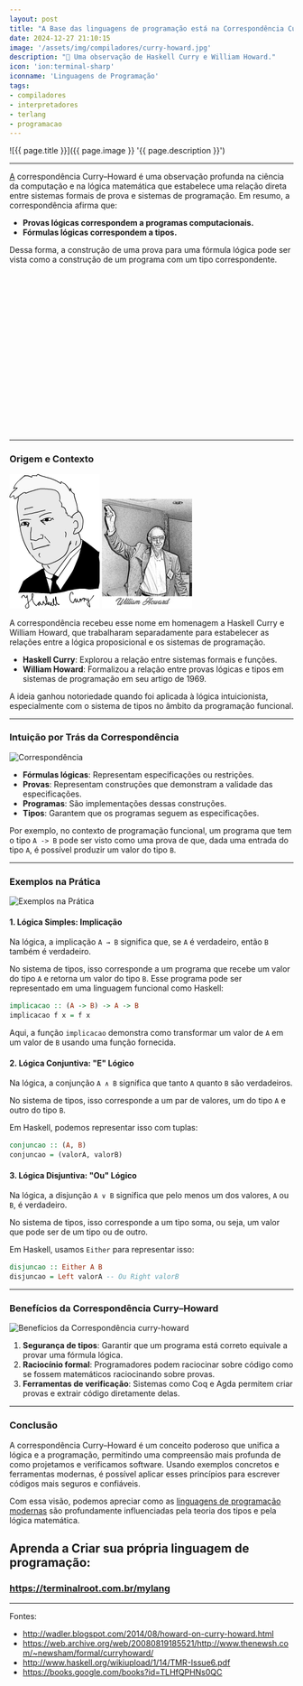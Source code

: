 ```yaml
---
layout: post
title: "A Base das linguagens de programação está na Correspondência Curry–Howard"
date: 2024-12-27 21:10:15
image: '/assets/img/compiladores/curry-howard.jpg'
description: "💭 Uma observação de Haskell Curry e William Howard."
icon: 'ion:terminal-sharp'
iconname: 'Linguagens de Programação'
tags:
- compiladores
- interpretadores
- terlang
- programacao
---
```


![{{ page.title }}]({{ page.image }} '{{ page.description }}')

---

[A](https://en.wikipedia.org/wiki/Curry%E2%80%93Howard_correspondence) correspondência Curry–Howard é uma observação profunda na ciência da computação e na lógica matemática que estabelece uma relação direta entre sistemas formais de prova e sistemas de programação. Em resumo, a correspondência afirma que:

- **Provas lógicas correspondem a programas computacionais.**
- **Fórmulas lógicas correspondem a tipos.**

Dessa forma, a construção de uma prova para uma fórmula lógica pode ser vista como a construção de um programa com um tipo correspondente. 


<!-- SQUARE - GAMES ROOT -->
<script async src="//pagead2.googlesyndication.com/pagead/js/adsbygoogle.js"></script>
<ins class="adsbygoogle"
style="display:inline-block;width:336px;height:280px"
data-ad-client="ca-pub-2838251107855362"
data-ad-slot="5351066970"></ins>
<script>
(adsbygoogle = window.adsbygoogle || []).push({});
</script>

---

### Origem e Contexto

![Haskell Curry](/assets/img/compiladores/curry.png) 
![William Howard](/assets/img/compiladores/howard.jpg) 

A correspondência recebeu esse nome em homenagem a Haskell Curry e William Howard, que trabalharam separadamente para estabelecer as relações entre a lógica proposicional e os sistemas de programação.

- **Haskell Curry**: Explorou a relação entre sistemas formais e funções.
- **William Howard**: Formalizou a relação entre provas lógicas e tipos em sistemas de programação em seu artigo de 1969.

A ideia ganhou notoriedade quando foi aplicada à lógica intuicionista, especialmente com o sistema de tipos no âmbito da programação funcional.

---

### Intuição por Trás da Correspondência

![Correspondência](https://i.gifer.com/origin/b1/b106c2c02471a031d2e9c5fc3c739ca1_w200.gif) 

- **Fórmulas lógicas**: Representam especificações ou restrições.
- **Provas**: Representam construções que demonstram a validade das especificações.
- **Programas**: São implementações dessas construções.
- **Tipos**: Garantem que os programas seguem as especificações.

Por exemplo, no contexto de programação funcional, um programa que tem o tipo `A -> B` pode ser visto como uma prova de que, dada uma entrada do tipo `A`, é possível produzir um valor do tipo `B`.


<!-- RECTANGLE LARGE -->
<script async src="https://pagead2.googlesyndication.com/pagead/js/adsbygoogle.js"></script>
<!-- Informat -->
<ins class="adsbygoogle"
style="display:block"
data-ad-client="ca-pub-2838251107855362"
data-ad-slot="2327980059"
data-ad-format="auto"
data-full-width-responsive="true"></ins>
<script>
(adsbygoogle = window.adsbygoogle || []).push({});
</script>

---

### Exemplos na Prática

![Exemplos na Prática](https://media.tenor.com/trIRGeV6UUcAAAAM/allen-iverson-meme-iverson-meme.gif) 

#### 1. Lógica Simples: Implicação
Na lógica, a implicação `A → B` significa que, se `A` é verdadeiro, então `B` também é verdadeiro.

No sistema de tipos, isso corresponde a um programa que recebe um valor do tipo `A` e retorna um valor do tipo `B`. Esse programa pode ser representado em uma linguagem funcional como Haskell:

```haskell
implicacao :: (A -> B) -> A -> B
implicacao f x = f x
```

Aqui, a função `implicacao` demonstra como transformar um valor de `A` em um valor de `B` usando uma função fornecida.

#### 2. Lógica Conjuntiva: "E" Lógico
Na lógica, a conjunção `A ∧ B` significa que tanto `A` quanto `B` são verdadeiros.

No sistema de tipos, isso corresponde a um par de valores, um do tipo `A` e outro do tipo `B`.

Em Haskell, podemos representar isso com tuplas:

```haskell
conjuncao :: (A, B)
conjuncao = (valorA, valorB)
```

#### 3. Lógica Disjuntiva: "Ou" Lógico
Na lógica, a disjunção `A ∨ B` significa que pelo menos um dos valores, `A` ou `B`, é verdadeiro.

No sistema de tipos, isso corresponde a um tipo soma, ou seja, um valor que pode ser de um tipo ou de outro.

Em Haskell, usamos `Either` para representar isso:

```haskell
disjuncao :: Either A B
disjuncao = Left valorA -- Ou Right valorB
```

---

### Benefícios da Correspondência Curry–Howard
![Benefícios da Correspondência curry-howard](https://upload.wikimedia.org/wikipedia/commons/thumb/8/8b/Coq_plus_comm_screenshot.jpg/300px-Coq_plus_comm_screenshot.jpg) 

1. **Segurança de tipos**: Garantir que um programa está correto equivale a provar uma fórmula lógica.
2. **Raciocínio formal**: Programadores podem raciocinar sobre código como se fossem matemáticos raciocinando sobre provas.
3. **Ferramentas de verificação**: Sistemas como Coq e Agda permitem criar provas e extrair código diretamente delas.

---

### Conclusão

A correspondência Curry–Howard é um conceito poderoso que unifica a lógica e a programação, permitindo uma compreensão mais profunda de como projetamos e verificamos software. Usando exemplos concretos e ferramentas modernas, é possível aplicar esses princípios para escrever códigos mais seguros e confiáveis.

Com essa visão, podemos apreciar como as [linguagens de programação modernas](https://terminalroot.com.br/mylang) são profundamente influenciadas pela teoria dos tipos e pela lógica matemática.

## Aprenda a Criar sua própria linguagem de programação:
### <https://terminalroot.com.br/mylang>

---

<!-- RECTANGLE 2 - OnParagragraph -->
<script async src="//pagead2.googlesyndication.com/pagead/js/adsbygoogle.js"></script>
<ins class="adsbygoogle"
style="display:block; text-align:center;"
data-ad-layout="in-article"
data-ad-format="fluid"
data-ad-client="ca-pub-2838251107855362"
data-ad-slot="8549252987"></ins>
<script>
(adsbygoogle = window.adsbygoogle || []).push({});
</script>

<!--
Via: <https://en.wikipedia.org/wiki/Curry%E2%80%93Howard_correspondence>
-->
Fontes:
+ <http://wadler.blogspot.com/2014/08/howard-on-curry-howard.html>
+ <https://web.archive.org/web/20080819185521/http://www.thenewsh.com/~newsham/formal/curryhoward/>
+ <http://www.haskell.org/wikiupload/1/14/TMR-Issue6.pdf>
+ <https://books.google.com/books?id=TLHfQPHNs0QC>




